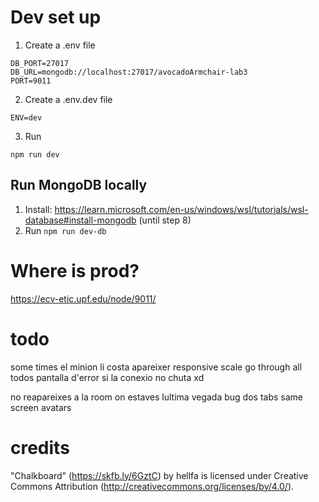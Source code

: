 # Dev set up
1. Create a .env file
```
DB_PORT=27017
DB_URL=mongodb://localhost:27017/avocadoArmchair-lab3
PORT=9011
```
2. Create a .env.dev file
```
ENV=dev
```
3. Run
```
npm run dev
```

## Run MongoDB locally
1. Install: https://learn.microsoft.com/en-us/windows/wsl/tutorials/wsl-database#install-mongodb (until step 8)
2. Run `npm run dev-db`


# Where is prod?
https://ecv-etic.upf.edu/node/9011/

# todo
some times el minion li costa apareixer
responsive scale 
go through all todos
pantalla d'error si la conexio no chuta xd

no reapareixes a la room on estaves lultima vegada
bug dos tabs same screen
avatars

# credits
"Chalkboard" (https://skfb.ly/6GztC) by hellfa is licensed under Creative Commons Attribution (http://creativecommons.org/licenses/by/4.0/).
